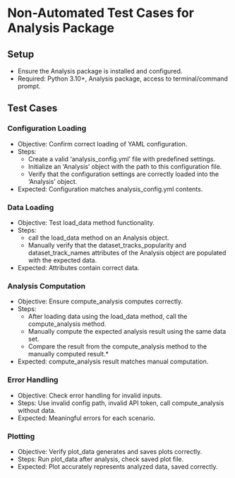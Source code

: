# Non-Automated Test Cases for Analysis Package

## Setup
* Ensure the Analysis package is installed and configured. 
* Required: Python 3.10+, Analysis package, access to terminal/command prompt.

## Test Cases
### Configuration Loading
* Objective: Confirm correct loading of YAML configuration.
* Steps:
  * Create a valid ‘analysis_config.yml’ file with predefined settings.
  * Initialize an ‘Analysis’ object with the path to this configuration file.
  * Verify that the configuration settings are correctly loaded into the ‘Analysis’ object.
* Expected: Configuration matches analysis_config.yml contents.
### Data Loading
* Objective: Test load_data method functionality.
* Steps:
  * call the load_data method on an Analysis object.
  * Manually verify that the dataset_tracks_popularity and dataset_track_names attributes of the Analysis object are populated with the expected data.
* Expected: Attributes contain correct data.
### Analysis Computation
* Objective: Ensure compute_analysis computes correctly.
* Steps:
  * After loading data using the load_data method, call the compute_analysis method.
  * Manually compute the expected analysis result using the same data set.
  * Compare the result from the compute_analysis method to the manually computed result.* 
* Expected: compute_analysis result matches manual computation.
### Error Handling
* Objective: Check error handling for invalid inputs.
* Steps: Use invalid config path, invalid API token, call compute_analysis without data.
* Expected: Meaningful errors for each scenario.
### Plotting
* Objective: Verify plot_data generates and saves plots correctly.
* Steps: Run plot_data after analysis, check saved plot file.
* Expected: Plot accurately represents analyzed data, saved correctly.
